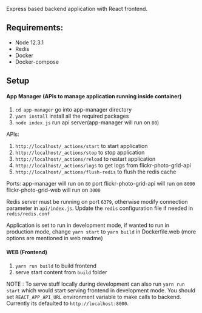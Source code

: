 Express based backend application with React frontend.

## Requirements:
- Node 12.3.1
- Redis
- Docker
- Docker-compose

## Setup
#### App Manager (APIs to manage application running inside container)
1. `cd app-manager` go into app-manager directory
2. `yarn install` install all the required packages
3. `node index.js` run api server(app-manager will run on `80`)

APIs:
1. `http://localhost/_actions/start` to start application
2. `http://localhost/_actions/stop` to stop application
3. `http://localhost/_actions/reload` to restart application
4. `http://localhost/_actions/logs` to get logs from flickr-photo-grid-api
5. `http://localhost/_actions/flush-redis` to flush the redis cache

Ports:
app-manager will run on `80` port
flickr-photo-grid-api will run on `8000`
flickr-photo-grid-web will run on `3000`

Redis server must be running on port `6379`, otherwise modify connection parameter in `api/index.js`.
Update the `redis` configuration file if needed in `redis/redis.conf`

Application is set to run in development mode, if wanted to run in production mode, change `yarn start` to `yarn build` in Dockerfile.web (more options are mentioned in web readme)

#### WEB (Frontend)
1. `yarn run build` to build frontend
2. serve start content from `build` folder

NOTE : To serve stuff locally during development can also run `yarn run start` which would start serving frontend in development mode.
You should set `REACT_APP_API_URL` environment variable to make calls to backend. Currently its defaulted to `http://localhost:8000`.
